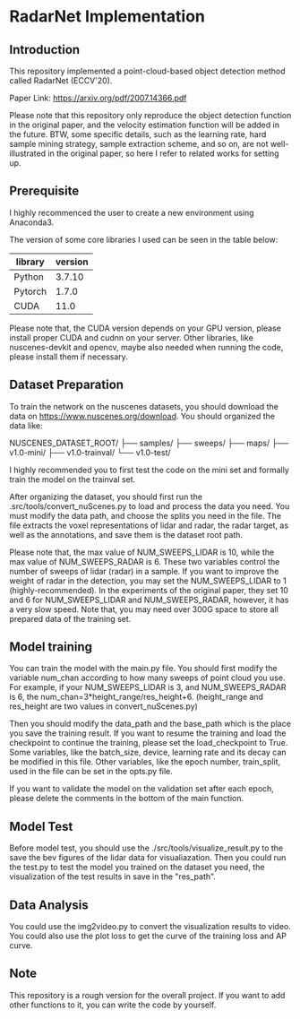 # RadarNet Implementation



## Introduction



This repository implemented a point-cloud-based object detection method called RadarNet (ECCV'20). 

Paper Link:  https://arxiv.org/pdf/2007.14366.pdf

Please note that this repository only reproduce the object detection function in the original paper, and the  velocity estimation function will be added in the future. BTW, some specific details, such as the learning rate, hard sample mining strategy, sample extraction scheme, and so on, are not well-illustrated in the original paper, so here I refer to related works for setting up. 



## Prerequisite



I highly recommenced the user to create a new environment using Anaconda3. 

The version of some core libraries I used can be seen in the table below:

| library | version |
| ------- | ------- |
| Python  | 3.7.10  |
| Pytorch | 1.7.0   |
| CUDA    | 11.0    |

 Please note that, the CUDA version depends on your GPU version, please install proper CUDA and cudnn on your server. Other libraries, like nuscenes-devkit and opencv, maybe also needed when running the code, please install them if necessary.



## Dataset Preparation



To train the network on the nuscenes datasets, you should download the data on https://www.nuscenes.org/download. You should organized the data like:

NUSCENES_DATASET_ROOT/
├── samples/
├── sweeps/
├── maps/
├── v1.0-mini/
├── v1.0-trainval/
└── v1.0-test/


I highly recommended you to first test the code on the mini set and formally train the model on the trainval set.

After organizing the dataset, you should first run the .src/tools/convert_nuScenes.py to load and process the data you need. You must modify the data path, and choose the splits you need in the file. The file extracts the voxel representations of lidar and radar, the radar target, as well as the annotations, and save them is the dataset root path. 

Please note that, the max value of NUM_SWEEPS_LIDAR is 10, while the max value of NUM_SWEEPS_RADAR is 6. These two variables control the number of sweeps of lidar (radar) in a sample. If you want to improve the weight of radar in the detection, you may set the NUM_SWEEPS_LIDAR to 1 (highly-recommended). In the experiments of the original paper, they set 10 and 6 for NUM_SWEEPS_LIDAR and NUM_SWEEPS_RADAR, however, it has a very slow speed. Note that, you may need over 300G space to store all prepared data of the training set. 



## Model training



You can train the model with the main.py file. You should first modify the variable num_chan according to how many sweeps of point cloud you use. For example, if your NUM_SWEEPS_LIDAR is 3, and NUM_SWEEPS_RADAR is 6, the num_chan=3*height_range/res_height+6. (height_range and res_height are two values in convert_nuScenes.py)

Then you should modify the data_path and the base_path which is the place you save the training result. If you want to resume the training and load the checkpoint to continue the training, please set the load_checkpoint to True. Some variables, like the batch_size, device, learning rate and its decay can be modified in this file. Other variables, like the epoch number, train_split, used in the file can be set in the opts.py file. 



If you want to validate the model on the validation set after each epoch, please delete the comments in the bottom of the main function.





## Model Test



Before model test, you should use the ./src/tools/visualize_result.py to the save the bev figures of the lidar data for visualiazation. Then you could run the test.py to test the model you trained on the dataset you need, the visualization of the test results in save in the "res_path".



## Data Analysis



You could use the img2video.py to convert the visualization results to video. You could also use the plot loss to get the curve of the training loss and AP curve. 



## Note



This repository is a rough version for the overall project. If you want to add other functions to it, you can write the code by yourself. 
